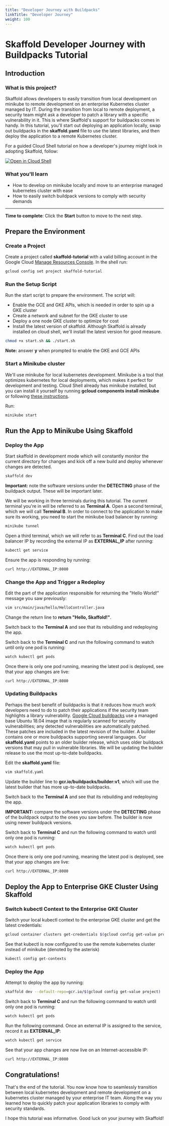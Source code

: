 ```yaml
---
title: "Developer Journey with Buildpacks"
linkTitle: "Developer Journey"
weight: 100
---
```


# Skaffold Developer Journey with Buildpacks Tutorial

## Introduction

### What is this project?

Skaffold allows developers to easily transition from local development on minikube to remote development on an enterprise Kubernetes cluster managed by IT. During the transition from local to remote deployment, a security team might ask a developer to patch a library with a specific vulnerability in it. This is where Skaffold's support for buildpacks comes in handy. In this tutorial, you'll start out deploying an application locally, swap out buildpacks in the **skaffold.yaml** file to use the latest libraries, and then deploy the application to a remote Kubernetes cluster.

For a guided Cloud Shell tutorial on how a developer's journey might look in adopting Skaffold, follow:

[![Open in Cloud Shell](https://gstatic.com/cloudssh/images/open-btn.svg)](https://ssh.cloud.google.com/cloudshell/editor?cloudshell_git_repo=https://github.com/GoogleContainerTools/skaffold&cloudshell_workspace=examples/dev-journey-buildpacks&cloudshell_tutorial=tutorial.md)

### What you'll learn

* How to develop on minikube locally and move to an enterprise managed kubernetes cluster with ease
* How to easily switch buildpack versions to comply with security demands

___

**Time to complete**: <walkthrough-tutorial-duration duration=15></walkthrough-tutorial-duration>
Click the **Start** button to move to the next step.

## Prepare the Environment

### Create a Project
Create a project called **skaffold-tutorial** with a valid billing account in the Google Cloud [Manage Resources Console](https://console.cloud.google.com/cloud-resource-manager). In the shell run:
```bash
gcloud config set project skaffold-tutorial
```

### Run the Setup Script
Run the start script to prepare the environment. The script will:
* Enable the GCE and GKE APIs, which is needed in order to spin up a GKE cluster
* Create a network and subnet for the GKE cluster to use
* Deploy a one node GKE cluster to optimize for cost
* Install the latest version of skaffold. Although Skaffold is already installed on cloud shell, we'll install the latest version for good measure.
```bash
chmod +x start.sh && ./start.sh
```
**Note:** answer **y** when prompted to enable the GKE and GCE APIs

### Start a Minikube cluster

We'll use minikube for local kubernetes development. Minikube is a tool that optimizes kubernetes for local deployments, which makes it perfect for development and testing. Cloud Shell already has minikube installed, but you can install it yourself by running **gcloud components install minikube** or following [these instructions](https://minikube.sigs.k8s.io/docs/start/).

Run:
```bash
minikube start
```

## Run the App to Minikube Using Skaffold

### Deploy the App
Start skaffold in development mode which will constantly monitor the current directory for changes and kick off a new build and deploy whenever changes are detected.
```bash
skaffold dev
```

**Important:** note the software versions under the **DETECTING** phase of the buildpack output. These will be important later.

We will be working in three terminals during this tutorial. The current terminal you're in will be referred to as **Terminal A**. Open a second terminal, which we will call **Terminal B**. In order to connect to the application to make sure its working, you need to start the minikube load balancer by running:
```bash
minikube tunnel
```

Open a third terminal, which we will refer to as **Terminal C**. Find out the load balancer IP by recording the external IP as **EXTERNAL_IP** after running:
```bash
kubectl get service
```

Ensure the app is responding by running:
```bash
curl http://EXTERNAL_IP:8080
```

### Change the App and Trigger a Redeploy

Edit the part of the application responsible for returning the "Hello World!" message you saw previously:
```bash
vim src/main/java/hello/HelloController.java
```
Change the return line to **return "Hello, Skaffold!"**.

Switch back to the **Terminal A** and see that its rebuilding and redeploying the app.

Switch back to the **Terminal C** and run the following command to watch until only one pod is running:
```bash
watch kubectl get pods
```

Once there is only one pod running, meaning the latest pod is deployed, see that your app changes are live:
```bash
curl http://EXTERNAL_IP:8080
```

### Updating Buildpacks

Perhaps the best benefit of buildpacks is that it reduces how much work developers need to do to patch their applications if the security team highlights a library vulnerability. [Google Cloud buildpacks](https://cloud.google.com/blog/products/containers-kubernetes/google-cloud-now-supports-buildpacks) use a managed base Ubuntu 18.04 image that is regularly scanned for security vulnerabilities; any detected vulnerabilities are automatically patched. These patches are included in the latest revision of the builder. A builder contains one or more buildpacks supporting several languages. Our **skaffold.yaml** points to an older builder release, which uses older buildpack versions that may pull in vulnerable libraries. We will be updating the builder release to use the most up-to-date buildpacks.

Edit the **skaffold.yaml** file:
```bash
vim skaffold.yaml
```
Update the builder line to **gcr.io/buildpacks/builder:v1**, which will use the latest builder that has more up-to-date buildpacks.

Switch back to the **Terminal A** and see that its rebuilding and redeploying the app.

**IMPORTANT:** compare the software versions under the **DETECTING** phase of the buildpack output to the ones you saw before. The builder is now using newer buildpack versions.

Switch back to **Terminal C** and run the following command to watch until only one pod is running:
```bash
watch kubectl get pods
```

Once there is only one pod running, meaning the latest pod is deployed, see that your app changes are live:
```bash
curl http://EXTERNAL_IP:8080
```

## Deploy the App to Enterprise GKE Cluster Using Skaffold

### Switch kubectl Context to the Enterprise GKE Cluster

Switch your local kubectl context to the enterprise GKE cluster and get the latest credentials:
```bash
gcloud container clusters get-credentials $(gcloud config get-value project)-cluster --region us-central1-a
```

See that kubectl is now configured to use the remote kubernetes cluster instead of minikube (denoted by the asterisk)
```bash
kubectl config get-contexts
```

### Deploy the App

Attempt to deploy the app by running:
```bash
skaffold dev --default-repo=gcr.io/$(gcloud config get-value project)
```

Switch back to **Terminal C** and run the following command to watch until only one pod is running:
```bash
watch kubectl get pods
```

Run the following command. Once an external IP is assigned to the service, record it as **EXTERNAL_IP**:
```bash
watch kubectl get service
```

See that your app changes are now live on an Internet-accessible IP:
```bash
curl http://EXTERNAL_IP:8080
```

## Congratulations!

That's the end of the tutorial. You now know how to seamlessly transition between local kubernetes development and remote development on a kubernetes cluster managed by your enterprise IT team. Along the way you learned how to quickly patch your application libraries to comply with security standards.

I hope this tutorial was informative. Good luck on your journey with Skaffold!